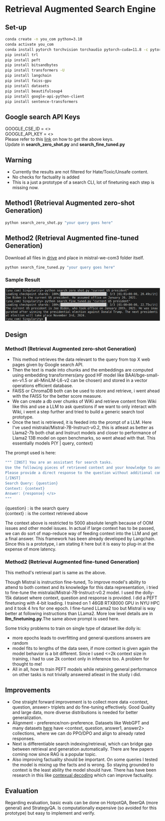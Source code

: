 # Retrieval Augmented Search Engine
## Set-up
```bash
conda create -n you_com python=3.10
conda activate you_com
conda install pytorch torchvision torchaudio pytorch-cuda=11.8 -c pytorch -c nvidia
pip install trl
pip install peft
pip install bitsandbytes
pip install transformers -U
pip install langchain
pip install faiss-gpu
pip install datasets
pip install beautifulsoup4
pip install google-api-python-client
pip install sentence-transformers
```

## Google search API Keys
GOOGLE_CSE_ID = <> <br>
GOOGLE_API_KEY = <> <br>
Please refer to this [link](https://python.langchain.com/docs/integrations/tools/google_search) on how to get the above keys.<br>
Update in **search_zero_shot.py** and **search_fine_tuned.py** 

## Warning
- Currently the results are not filtered for Hate/Toxic/Unsafe content.
- No checks for factuality is added
- This is a just a prototype of a search CLI, lot of finetuning each step is missing now.  

## Method1 (Retrieval Augmented zero-shot Generation)
```bash
python search_zero_shot.py "your query goes here"
```

## Method2 (Retrieval Augmented fine-tuned Generation)
Download all files in [drive](https://drive.google.com/drive/folders/1GYJSihfUMR01TZBdAKbY8kkkw4KIZLtx) and place in mistral-we-com3 folder itself.
```bash
python search_fine_tuned.py "your query goes here"
```


### Sample Result
![Example Result](/Example_result.png)

## Design
### Method1 (Retrieval Augmented zero-shot Generation)
- This method retrieves the data relevant to the query from top X web pages given by Google search API.
- Then the text is made into chunks  and the embeddings are computed using embedding transformers(any good HF model like BAAI/bge-small-en-v1.5 or all-MiniLM-L6-v2 can be chosen) and stored in a vector operations efficient database.
- FAISS or ChromaDB both can be used to store and retrieve, i went ahead with the FAISS for the better score measure.
- We can create a db over chunks of WiKi and retrieve content from Wiki like this and use a LLM to ask questions if we want to only interact with Wiki, i went a step further and tried to build a generic search tool prototype.
- Once the text is retrieved, it is feeded into the prompt of a LLM. Here I've used mistralai/Mistral-7B-Instruct-v0.2, this is atleast as better as Llama2-7b both chat and Instruct models and closer to performance of Llama2 13B model on open benchmarks, so went ahead with that. This essentially models P(Y | query, context)

The prompt used is here:
```bash
""" [INST] You are an assistant for search tasks.
Use the following pieces of retrieved context and your knowledge to answer the search query.
Please provide a direct response to the question without additional comments on the context.
[/INST]
Search Query: {question}
Context: {context}
Answer: {response} </s>
"""
```
{question} : is the search query <br>
{context}  : is the context retrieved above

The context above is restricted to 5000 absolute length because of OOM issues and other model issues. In actual if large context has to be passed, we can do sort of map-reduce way of feeding context into the LLM and get a final answer. This framework has been already developed by Langchain. Since this is a prototype, i am stating it here but it is easy to plug-in at the expense of more latency. 

### Method2 (Retrieval Augmented fine-tuned Generation)
This method's retrieval part is same as the above.

Though Mistral is instruction fine-tuned, To improve model's ability to attend to both context and its knowledge for this data representation, i tried to fine-tune the mistralai/Mistral-7B-Instruct-v0.2 model. I used the dolly-15k dataset where context, question and response is provided. I did a PEFT finetuning with 4-bit loading. I trained on 1 46GB RTX8000 GPU in NYU HPC and it took 4 hrs for one epoch. I fine-tuned LLama2 too but Mistral is way better at following instructions than LLama2. More low level details are in **llm_finetuning.py**.The same above prompt is used here. 

Some tricky problems to train on single type of dataset like dolly is:
- more epochs leads to overfitting and general questions answers are random
- model fits to lengths of the data seen, if more context is given again the model behavior is a bit different. Since I used <=2k context size in training, i had to use 2k context only in inference too. A problem for thought to me!
- All in all, how to train PEFT models while retaining general performance on other tasks is not trivially answered atleast in the study i did.


## Improvements
* One straight forward improvement is to collect more data <context, question, answer> triplets and do fine-tuning effectively. Good Quality and large data, more diverse distributions is needed for better generalization.
* Alignment - preference/non-preference. Datasets like WebGPT and many datasets [here](https://github.com/glgh/awesome-llm-human-preference-datasets?tab=readme-ov-file) have <context, question, answer1, answer2> collections, where we can do PPO/DPO and align to already rated responses.
* Next is differentiable search indexing/retrieval, which can bridge gap between retrieval and generation automatically. There are few papers coming now since RAG is a popular topic.
* Also improving factuality should be important. On some queries I tested the model is mixing up the facts and is wrong. So staying grounded to context is the least ability the model should have. There has have been research in this like [contexual decoding](https://arxiv.org/abs/2305.14739) which can improve factuality.  

## Evaluation
Regarding evaluation, basic evals can be done on HotpotQA, BeerQA (more general) and StrategyQA. Is computationally expensive (so avoided for this prototype) but easy to implement and verify.




